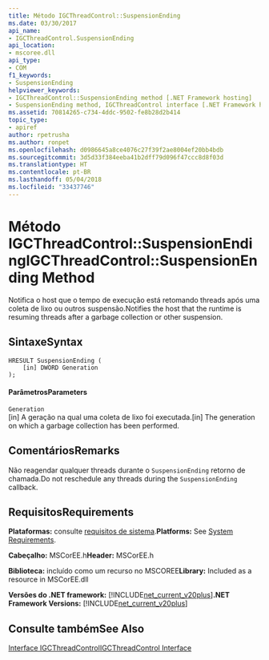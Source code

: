 ```yaml
---
title: Método IGCThreadControl::SuspensionEnding
ms.date: 03/30/2017
api_name:
- IGCThreadControl.SuspensionEnding
api_location:
- mscoree.dll
api_type:
- COM
f1_keywords:
- SuspensionEnding
helpviewer_keywords:
- IGCThreadControl::SuspensionEnding method [.NET Framework hosting]
- SuspensionEnding method, IGCThreadControl interface [.NET Framework hosting]
ms.assetid: 70814265-c734-4ddc-9502-fe8b28d2b414
topic_type:
- apiref
author: rpetrusha
ms.author: ronpet
ms.openlocfilehash: d0986645a8ce4076c27f39f2ae8004ef20bb4bdb
ms.sourcegitcommit: 3d5d33f384eeba41b2dff79d096f47ccc8d8f03d
ms.translationtype: HT
ms.contentlocale: pt-BR
ms.lasthandoff: 05/04/2018
ms.locfileid: "33437746"
---
```

# <a name="igcthreadcontrolsuspensionending-method"></a><span data-ttu-id="55dc0-102">Método IGCThreadControl::SuspensionEnding</span><span class="sxs-lookup"><span data-stu-id="55dc0-102">IGCThreadControl::SuspensionEnding Method</span></span>
<span data-ttu-id="55dc0-103">Notifica o host que o tempo de execução está retomando threads após uma coleta de lixo ou outros suspensão.</span><span class="sxs-lookup"><span data-stu-id="55dc0-103">Notifies the host that the runtime is resuming threads after a garbage collection or other suspension.</span></span>  
  
## <a name="syntax"></a><span data-ttu-id="55dc0-104">Sintaxe</span><span class="sxs-lookup"><span data-stu-id="55dc0-104">Syntax</span></span>  
  
```  
HRESULT SuspensionEnding (  
    [in] DWORD Generation  
);  
```  
  
#### <a name="parameters"></a><span data-ttu-id="55dc0-105">Parâmetros</span><span class="sxs-lookup"><span data-stu-id="55dc0-105">Parameters</span></span>  
 `Generation`  
 <span data-ttu-id="55dc0-106">[in] A geração na qual uma coleta de lixo foi executada.</span><span class="sxs-lookup"><span data-stu-id="55dc0-106">[in] The generation on which a garbage collection has been performed.</span></span>  
  
## <a name="remarks"></a><span data-ttu-id="55dc0-107">Comentários</span><span class="sxs-lookup"><span data-stu-id="55dc0-107">Remarks</span></span>  
 <span data-ttu-id="55dc0-108">Não reagendar qualquer threads durante o `SuspensionEnding` retorno de chamada.</span><span class="sxs-lookup"><span data-stu-id="55dc0-108">Do not reschedule any threads during the `SuspensionEnding` callback.</span></span>  
  
## <a name="requirements"></a><span data-ttu-id="55dc0-109">Requisitos</span><span class="sxs-lookup"><span data-stu-id="55dc0-109">Requirements</span></span>  
 <span data-ttu-id="55dc0-110">**Plataformas:** consulte [requisitos de sistema](../../../../docs/framework/get-started/system-requirements.md).</span><span class="sxs-lookup"><span data-stu-id="55dc0-110">**Platforms:** See [System Requirements](../../../../docs/framework/get-started/system-requirements.md).</span></span>  
  
 <span data-ttu-id="55dc0-111">**Cabeçalho:** MSCorEE.h</span><span class="sxs-lookup"><span data-stu-id="55dc0-111">**Header:** MSCorEE.h</span></span>  
  
 <span data-ttu-id="55dc0-112">**Biblioteca:** incluído como um recurso no MSCOREE</span><span class="sxs-lookup"><span data-stu-id="55dc0-112">**Library:** Included as a resource in MSCorEE.dll</span></span>  
  
 <span data-ttu-id="55dc0-113">**Versões do .NET framework:** [!INCLUDE[net_current_v20plus](../../../../includes/net-current-v20plus-md.md)]</span><span class="sxs-lookup"><span data-stu-id="55dc0-113">**.NET Framework Versions:** [!INCLUDE[net_current_v20plus](../../../../includes/net-current-v20plus-md.md)]</span></span>  
  
## <a name="see-also"></a><span data-ttu-id="55dc0-114">Consulte também</span><span class="sxs-lookup"><span data-stu-id="55dc0-114">See Also</span></span>  
 [<span data-ttu-id="55dc0-115">Interface IGCThreadControl</span><span class="sxs-lookup"><span data-stu-id="55dc0-115">IGCThreadControl Interface</span></span>](../../../../docs/framework/unmanaged-api/hosting/igcthreadcontrol-interface.md)
